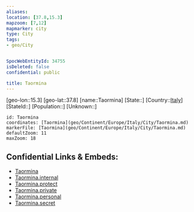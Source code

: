```yaml
---
aliases: 
location: [37.8,15.3]
mapzoom: [7,12] 
mapmarker: city 
type: City
tags:
- geo/City


SpocWebEntityId: 34755
isDeleted: false
confidential: public

title: Taormina
---
```

[geo-lon::15.3]
[geo-lat::37.8]
[name::Taormina]
[State::]
[Country::[Italy](geo/Continent/Europe/Italy.md)]
[StateId::]
[Population::]
[Unknown::]


```leaflet
id: Taormina
coordinates: [Taormina](geo/Continent/Europe/Italy/City/Taormina.md)
markerFile: [Taormina](geo/Continent/Europe/Italy/City/Taormina.md)
defaultZoom: 11 
maxZoom: 18
```


## Confidential Links & Embeds: 
- [Taormina](../../../../../../_public/geo/Continent/Europe/Italy/City/Taormina.md) 
- [Taormina.internal](../../../../../../_internal/geo/Continent/Europe/Italy/City/Taormina.internal.md) 
- [Taormina.protect](../../../../../../_protect/geo/Continent/Europe/Italy/City/Taormina.protect.md) 
- [Taormina.private](../../../../../../_private/geo/Continent/Europe/Italy/City/Taormina.private.md) 
- [Taormina.personal](../../../../../../_personal/geo/Continent/Europe/Italy/City/Taormina.personal.md) 
- [Taormina.secret](../../../../../../_secret/geo/Continent/Europe/Italy/City/Taormina.secret.md) 
